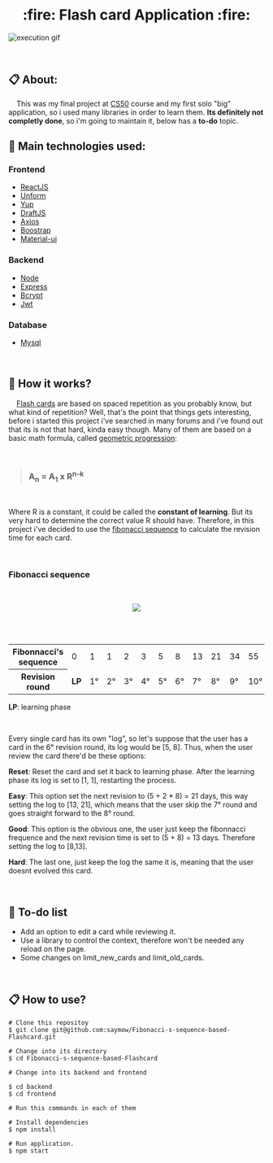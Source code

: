 <h1 align="center">:fire: Flash card Application :fire:</h1>

![execution gif](https://github.com/saymow/Fibonnaci-s-sequence-based-Flashcards/blob/master/.github/React-App.gif)

<br>

## 📋  About:

<p>&nbsp;&nbsp;&nbsp;&nbsp;This was my final project at <a href="https://cs50.harvard.edu/x/2020/">CS50</a> course and my first solo "big" application, so i used many libraries in order to learn them. <strong>Its definitely not completly done</strong>, so i'm going to maintain it, below has a <strong>to-do</strong> topic.</p>

## :rocket: Main technologies used:

### Frontend

- [ReactJS](https://reactjs.org/)
- [Unform](https://github.com/Rocketseat/unform)
- [Yup](https://github.com/jquense/yup)
- [DraftJS](https://draftjs.org/)
- [Axios](https://github.com/axios/axios)
- [Boostrap](https://react-bootstrap.github.io/)
- [Material-ui](https://material-ui.com/)

### Backend

- [Node](https://nodejs.org/en/)
- [Express](https://expressjs.com/)
- [Bcrypt](https://www.npmjs.com/package/bcrypt)
- [Jwt](https://jwt.io/)

### Database

- [Mysql](https://www.mysql.com/)

<br>

## :triangular_ruler:	How it works?

<p>&nbsp;&nbsp;&nbsp;&nbsp;<a href="https://en.wikipedia.org/wiki/Flashcard">Flash cards</a> are based on spaced repetition as you probably know, but what kind of repetition? Well, that's the point that things gets interesting, before i started this project i've searched in many forums and i've found out that its is not that hard, kinda easy though. Many of them are based on a basic math formula, called <a href=""https://en.wikipedia.org/wiki/Geometric_progression#:~:text=In%20mathematics%2C%20a%20geometric%20progression,progression%20with%20common%20ratio%203.>geometric progression</a>:</p>

<br>

> ### A<sub>n</sub> = A<sub>1</sub> x R<sup>n-k</sub>

<br>

<p>Where R is a constant, it could be called the <strong>constant of learning</strong>. But its very hard to determine the correct value R should have. Therefore, in this project i've decided to use the <a href="https://www.mathsisfun.com/numbers/fibonacci-sequence.html">fibonacci sequence</a> to calculate the revision time for each card.</p>

<br>

### Fibonacci sequence

<br>

<p align="center">
  <img align="center" src="https://i.imgur.com/8SV3G1u.gif">
</p>

<br>
<br>


<table >
  <tr>
    <th>
      Fibonnacci's sequence
    </th>
    <td>0</td>
    <td>1</td>
    <td>1</td>
    <td>2</td>
    <td>3</td>
    <td>5</td>
    <td>8</td>
    <td>13</td>
    <td>21</td>
    <td>34</td>
    <td>55</td>
  </tr>
  <tr>
    <th>
     Revision round
    </th>
    <td><strong>LP</strong></td>
    <td>1°</td>
    <td>2°</td>
    <td>3°</td>
    <td>4°</td>
    <td>5°</td>
    <td>6°</td>
    <td>7°</td>
    <td>8°</td>
    <td>9°</td>
    <td>10°</td>
  </tr>
<table>

<p><strong>LP</strong>: learning phase</p>

<br>

<p>Every single card has its own "log", so let's suppose that the user has a card in the 6° revision round, its log would be [5, 8]. Thus, when the user review the card there'd be these options:<p>

<p><strong>Reset</strong>: Reset the card and set it back to learning phase. After the learning phase its log is set to [1, 1], restarting the process.</p>

<p><strong>Easy</strong>: This option set the next revision to (5 + 2 * 8) = 21 days, this way setting the log to [13, 21], which means that the user skip the 7° round and goes straight forward to the 8° round.</p>

<p><strong>Good</strong>: This option is the obvious one, the user just keep the fibonnacci frequence and the next revision time is set to (5 + 8) = 13 days. Therefore setting the log to [8,13].</p>

<p><strong>Hard</strong>: The last one, just keep the log the same it is, meaning that the user doesnt evolved this card.</p>

<br>

## :pencil:	To-do list

<ul>
  <li>
  Add an option to edit a card while reviewing it.
  </li>
  <li>
  Use a library to control the context, therefore won't be needed any reload on the page.
  </li>
  <li>
  Some changes on limit_new_cards and limit_old_cards.
  </li>
</ul>

<br>

## :clipboard: How to use?

```
# Clone this repositoy
$ git clone git@github.com:saymow/Fibonacci-s-sequence-based-Flashcard.git

# Change into its directory
$ cd Fibonacci-s-sequence-based-Flashcard

# Change into its backend and frontend 

$ cd backend
$ cd frontend

# Run this commands in each of them

# Install dependencies
$ npm install

# Run application.
$ npm start
```
